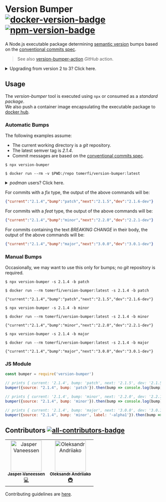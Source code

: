 # Version Bumper<br/>[![docker-version-badge]][docker-image] [![npm-version-badge]][npm-package]

A Node.js executable package determining [semantic version][semver-spec] bumps based on the
[conventional commits spec][conventional-commits].

> See also [version-bumper-action][version-bumper-action] _GitHub_ action.

<details>
<summary>Upgrading from version 2 to 3? Click here.</summary>

<h3>Version 3 introduced breaking changes</h3>
<ul>

<li>
The output was changed from a space-delimited text to a <em>JSON</em> object:<br/>
<ul>
<li><strong>old</strong> <code>2.1.5 2.1.6-dev</code><br/></li>
<li><strong>new</strong><code>{"current":"2.1.4","bump":"patch","next":"2.1.5","dev":"2.1.6-dev"}</code></li>
</ul>
</li>
<br/>

<li>
Changes in the option flags:
  <ul>
  <li><strong>--changelog</strong> was removed. Creating a changelog file is no longer supported.</li>
  <li><strong>--outputtype</strong> was removed. Output to file is no longer supported.</li>
  <li><strong>--preset</strong> was removed. Selecting a preset is no longer supported.</li>
  <li><strong>--repopath</strong> was changed to <strong>--repo</strong> (<em>repopath</em> will eventually be removed).</li>
  <li><strong>--bumpoverride</strong> was changed to <strong>--bump</strong> (<em>bumpoverride</em> will eventually be removed).
  </li>
  </ul>

For more info, run the tool with the <em>-h</em> flag (<em>--help</em>).
</li>
<br/>

<li>Changes in the container image mount target:
<ul>
<li>from <strong>/usr/share/repo</strong></li>
<li>to <strong>/repo</strong></li>
</ul>
</li><br/>

</ul>

</details>

## Usage

The _version-bumper_ tool is executed using `npx` or consumed as a _standard package_.<br/>
We also push a container image encapsulating the executable package to [docker hub][docker-image].

### Automatic Bumps

The following examples assume:
  - The current working directory is a _git_ repository.
  - The latest semver tag is _2.1.4_.
  - Commit messages are based on the [conventional commits spec][conventional-commits].

```shell
$ npx version-bumper

$ docker run --rm -v $PWD:/repo tomerfi/version-bumper:latest
```

<details>
<summary><em>podman</em> users? Click here.</summary>

```shell
$ podman run --privileged --rm -v $PWD:/repo:ro docker.io/tomerfi/version-bumper:latest
```

</details>


For commits with a _fix_ type, the output of the above commands will be:

```json
{"current":"2.1.4","bump":"patch","next":"2.1.5","dev":"2.1.6-dev"}
```

For commits with a _feat_ type, the output of the above commands will be:

```json
{"current":"2.1.4","bump":"minor","next":"2.2.0","dev":"2.2.1-dev"}
```

For commits containing the text _BREAKING CHANGE_ in their body, the output of the above commands will be:

```json
{"current":"2.1.4","bump":"major","next":"3.0.0","dev":"3.0.1-dev"}
```

### Manual Bumps

Occasionally, we may want to use this only for bumps; no _git_ repository is required.

```shell
$ npx version-bumper -s 2.1.4 -b patch

$ docker run --rm tomerfi/version-bumper:latest -s 2.1.4 -b patch

{"current":"2.1.4","bump":"patch","next":"2.1.5","dev":"2.1.6-dev"}
```

```shell
$ npx version-bumper -s 2.1.4 -b minor

$ docker run --rm tomerfi/version-bumper:latest -s 2.1.4 -b minor

{"current":"2.1.4","bump":"minor","next":"2.2.0","dev":"2.2.1-dev"}
```

```shell
$ npx version-bumper -s 2.1.4 -b major

$ docker run --rm tomerfi/version-bumper:latest -s 2.1.4 -b major

{"current":"2.1.4","bump":"major","next":"3.0.0","dev":"3.0.1-dev"}
```

### JS Module

```js
const bumper = require('version-bumper')

// prints { current: '2.1.4', bump: 'patch', next: '2.1.5', dev: '2.1.5-dev' }
bumper({source: "2.1.4", bump: 'patch'}).then(bump => console.log(bump))

// prints { current: '2.1.4', bump: 'minor', next: '2.2.0', dev: '2.2.1-dev' }
bumper({source: "2.1.4", bump: 'minor'}).then(bump => console.log(bump))

// prints { current: '2.1.4', bump: 'major', next: '3.0.0', dev: '3.0.1-alpha1' }
bumper({source: "2.1.4", bump: 'minor', label: '-alpha1'}).then(bump => console.log(bump))
```

## Contributors [![all-contributors-badge]][all-contributors]

<!-- ALL-CONTRIBUTORS-LIST:START - Do not remove or modify this section -->
<!-- prettier-ignore-start -->
<!-- markdownlint-disable -->
<table>
  <tbody>
    <tr>
      <td align="center"><a href="https://github.com/MisterTimn"><img src="https://avatars.githubusercontent.com/u/4209558?v=4?s=100" width="100px;" alt="Jasper Vaneessen"/><br /><sub><b>Jasper Vaneessen</b></sub></a><br /><a href="https://github.com/TomerFi/version-bumper/commits?author=MisterTimn" title="Code">💻</a></td>
      <td align="center"><a href="https://github.com/AlexNDRmac"><img src="https://avatars.githubusercontent.com/u/29776808?v=4?s=100" width="100px;" alt="Oleksandr Andriiako"/><br /><sub><b>Oleksandr Andriiako</b></sub></a><br /><a href="#infra-AlexNDRmac" title="Infrastructure (Hosting, Build-Tools, etc)">🚇</a></td>
    </tr>
  </tbody>
</table>

<!-- markdownlint-restore -->
<!-- prettier-ignore-end -->

<!-- ALL-CONTRIBUTORS-LIST:END -->

Contributing guidelines are [here][contributing_md].

<!-- Real Links -->
[docker-image]: https://hub.docker.com/r/tomerfi/version-bumper
[npm-package]: https://www.npmjs.com/package/version-bumper
[conventional-commits]: https://conventionalcommits.org
[semver-spec]: https://semver.org/
[contributing_md]: https://github.com/TomerFi/version-bumper/blob/dev/CONTRIBUTING.md
[version-bumper-action]: https://github.com/marketplace/actions/version-bumper-action
[all-contributors]: https://allcontributors.org/
<!-- Badges Links -->
[all-contributors-badge]: https://img.shields.io/github/all-contributors/tomerfi/version-bumper?style=plastic&label=%20&color=b7b1e3
[docker-version-badge]: https://img.shields.io/docker/v/tomerfi/version-bumper?style=social&logo=docker&label=%20
[npm-version-badge]: https://img.shields.io/npm/v/version-bumper?style=social&logo=npm&label=%20
